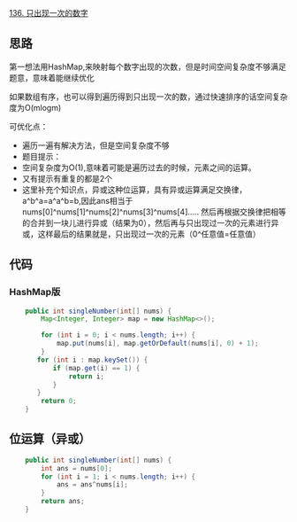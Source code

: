 [136. 只出现一次的数字](https://leetcode-cn.com/problems/single-number/)

## 思路
第一想法用HashMap,来映射每个数字出现的次数，但是时间空间复杂度不够满足题意，意味着能继续优化 <br/>

如果数组有序，也可以得到遍历得到只出现一次的数，通过快速排序的话空间复杂度为O(mlogm) <br/>

可优化点：
- 遍历一遍有解决方法，但是空间复杂度不够
- 题目提示：
-   空间复杂度为O(1),意味着可能是遍历过去的时候，元素之间的运算。
-   又有提示有重复的都是2个
-   这里补充个知识点，异或这种位运算，具有异或运算满足交换律，a^b^a=a^a^b=b,因此ans相当于nums[0]^nums[1]^nums[2]^nums[3]^nums[4]..... 然后再根据交换律把相等的合并到一块儿进行异或（结果为0），然后再与只出现过一次的元素进行异或，这样最后的结果就是，只出现过一次的元素（0^任意值=任意值）


## 代码

### HashMap版
```java
    public int singleNumber(int[] nums) {
        Map<Integer, Integer> map = new HashMap<>();

        for (int i = 0; i < nums.length; i++) {
            map.put(nums[i], map.getOrDefault(nums[i], 0) + 1);
        }
       for (int i : map.keySet()) {
           if (map.get(i) == 1) {
               return i;
           }
       }
        return 0;
    }
```

## 位运算（异或）

```java
    public int singleNumber(int[] nums) {
        int ans = nums[0];
        for (int i = 1; i < nums.length; i++) {
            ans = ans^nums[i];
        }
        return ans;
    }
```



